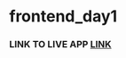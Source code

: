 # frontend_day1
<h3>LINK TO LIVE APP <a href="https://frontend-day1-pearl.vercel.app/">LINK</a></h3>
